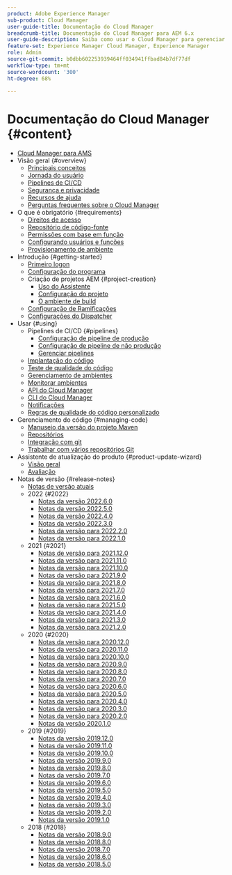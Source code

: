 ```yaml
---
product: Adobe Experience Manager
sub-product: Cloud Manager
user-guide-title: Documentação do Cloud Manager
breadcrumb-title: Documentação do Cloud Manager para AEM 6.x
user-guide-description: Saiba como usar o Cloud Manager para gerenciar o Adobe Experience Manager para AMS na nuvem.
feature-set: Experience Manager Cloud Manager, Experience Manager
role: Admin
source-git-commit: b0dbb602253939464ff034941ffbad84b7df77df
workflow-type: tm+mt
source-wordcount: '300'
ht-degree: 68%

---
```



# Documentação do Cloud Manager {#content}

+ [Cloud Manager para AMS](introduction.md)
+ Visão geral {#overview}
   + [Principais conceitos](overview/key-concepts.md)
   + [Jornada do usuário](overview/user-journey.md)
   + [Pipelines de CI/CD](overview/ci-cd-pipelines.md)
   + [Segurança e privacidade](overview/security-and-privacy.md)
   + [Recursos de ajuda](overview/help-resources.md)
   + [Perguntas frequentes sobre o Cloud Manager](overview/faqs.md)
+ O que é obrigatório {#requirements}
   + [Direitos de acesso](requirements/access-rights.md)
   + [Repositório de código-fonte](requirements/source-code-repository.md)
   + [Permissões com base em função](requirements/role-based-permissions.md)
   + [Configurando usuários e funções](requirements/users-and-roles.md)
   + [Provisionamento de ambiente](requirements/environment-provisioning.md)
+ Introdução {#getting-started}
   + [Primeiro logon](getting-started/first-time-login.md)
   + [Configuração do programa](getting-started/program-setup.md)
   + Criação de projetos AEM {#project-creation}
      + [Uso do Assistente](getting-started/using-the-wizard.md)
      + [Configuração do projeto](getting-started/project-setup.md)
      + [O ambiente de build](getting-started/build-environment.md)
   + [Configuração de Ramificações](getting-started/configuring-branches.md)
   + [Configurações do Dispatcher](getting-started/dispatcher-configurations.md)
+ Usar {#using}
   + Pipelines de CI/CD {#pipelines}
      + [Configuração de pipeline de produção](using/production-pipelines.md)
      + [Configuração de pipeline de não produção](using/non-production-pipelines.md)
      + [Gerenciar pipelines](using/managing-pipelines.md)
   + [Implantação do código](using/code-deployment.md)
   + [Teste de qualidade do código](using/code-quality-testing.md)
   + [Gerenciamento de ambientes](using/managing-environments.md)
   + [Monitorar ambientes](using/monitoring-environments.md)
   + [API do Cloud Manager](https://developer.adobe.com/experience-cloud/cloud-manager/reference/api/)
   + [CLI do Cloud Manager](https://github.com/adobe/aio-cli-plugin-cloudmanager/blob/main/README.md)
   + [Notificações](using/notifications.md)
   + [Regras de qualidade do código personalizado](using/custom-code-quality-rules.md)
+ Gerenciamento do código {#managing-code}
   + [Manuseio da versão do projeto Maven](managing-code/maven-project-version.md)
   + [Repositórios](managing-code/repositories.md)
   + [Integração com git](managing-code/git-integration.md)
   + [Trabalhar com vários repositórios Git](managing-code/multiple-git-repos.md)
+ Assistente de atualização do produto {#product-update-wizard}
   + [Visão geral](product-update-wizard/overview.md)
   + [Avaliação](product-update-wizard/evaluation.md)
+ Notas de versão {#release-notes}
   + [Notas de versão atuais](release-notes/current.md)
   + 2022 {#2022}
      + [Notas da versão 2022.6.0](release-notes/2022/2022-6-0.md)
      + [Notas da versão 2022.5.0](release-notes/2022/2022-5-0.md)
      + [Notas da versão 2022.4.0](release-notes/2022/2022-4-0.md)
      + [Notas da versão 2022.3.0](release-notes/2022/2022-3-0.md)
      + [Notas da versão para 2022.2.0](release-notes/2022/2022-2-0.md)
      + [Notas da versão para 2022.1.0](release-notes/2022/2022-1-0.md)
   + 2021 {#2021}
      + [Notas de versão para 2021.12.0](release-notes/2021/2021-12-0.md)
      + [Notas da versão para 2021.11.0](release-notes/2021/2021-11-0.md)
      + [Notas da versão para 2021.10.0](release-notes/2021/2021-10-0.md)
      + [Notas da versão para 2021.9.0](release-notes/2021/2021-9-0.md)
      + [Notas da versão para 2021.8.0](release-notes/2021/2021-8-0.md)
      + [Notas da versão para 2021.7.0](release-notes/2021/2021-7-0.md)
      + [Notas da versão para 2021.6.0](release-notes/2021/2021-6-0.md)
      + [Notas da versão para 2021.5.0](release-notes/2021/2021-5-0.md)
      + [Notas da versão para 2021.4.0](release-notes/2021/2021-4-0.md)
      + [Notas da versão para 2021.3.0](release-notes/2021/2021-3-0.md)
      + [Notas da versão para 2021.2.0](release-notes/2021/2021-2-0.md)
   + 2020 {#2020}
      + [Notas da versão para 2020.12.0](release-notes/2020/2020-12-0.md)
      + [Notas da versão para 2020.11.0](release-notes/2020/2020-11-0.md)
      + [Notas da versão para 2020.10.0](release-notes/2020/2020-10-0.md)
      + [Notas da versão para 2020.9.0](release-notes/2020/2020-9-0.md)
      + [Notas da versão para 2020.8.0](release-notes/2020/2020-8-0.md)
      + [Notas da versão para 2020.7.0](release-notes/2020/2020-7-0.md)
      + [Notas da versão para 2020.6.0](release-notes/2020/2020-6-0.md)
      + [Notas da versão para 2020.5.0](release-notes/2020/2020-5-0.md)
      + [Notas da versão para 2020.4.0](release-notes/2020/2020-4-0.md)
      + [Notas da versão para 2020.3.0](release-notes/2020/2020-3-0.md)
      + [Notas da versão para 2020.2.0](release-notes/2020/2020-2-0.md)
      + [Notas da versão 2020.1.0](release-notes/2020/2020-1-0.md)
   + 2019 {#2019}
      + [Notas da versão 2019.12.0](release-notes/2019/2019-12-0.md)
      + [Notas da versão 2019.11.0](release-notes/2019/2019-11-0.md)
      + [Notas da versão 2019.10.0](release-notes/2019/2019-10-0.md)
      + [Notas da versão 2019.9.0](release-notes/2019/2019-9-0.md)
      + [Notas da versão 2019.8.0](release-notes/2019/2019-8-0.md)
      + [Notas da versão 2019.7.0](release-notes/2019/2019-7-0.md)
      + [Notas da versão 2019.6.0](release-notes/2019/2019-6-0.md)
      + [Notas da versão 2019.5.0](release-notes/2019/2019-5-0.md)
      + [Notas da versão 2019.4.0](release-notes/2019/2019-4-0.md)
      + [Notas da versão 2019.3.0](release-notes/2019/2019-3-0.md)
      + [Notas da versão 2019.2.0](release-notes/2019/2019-2-0.md)
      + [Notas da versão 2019.1.0](release-notes/2019/2019-1-0.md)
   + 2018 {#2018}
      + [Notas da versão 2018.9.0](release-notes/2018/2018-9-0.md)
      + [Notas da versão 2018.8.0](release-notes/2018/2018-8-0.md)
      + [Notas da versão 2018.7.0](release-notes/2018/2018-7-0.md)
      + [Notas da versão 2018.6.0](release-notes/2018/2018-6-0.md)
      + [Notas da versão 2018.5.0](release-notes/2018/2018-5-0.md)

